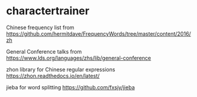 # charactertrainer


Chinese frequency list from
https://github.com/hermitdave/FrequencyWords/tree/master/content/2016/zh

General Conference talks from
https://www.lds.org/languages/zhs/lib/general-conference

zhon library for Chinese regular expressions
https://zhon.readthedocs.io/en/latest/

jieba for word splitting
https://github.com/fxsjy/jieba
